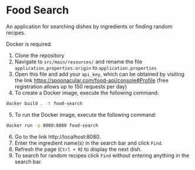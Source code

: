 # Food Search
An application for searching dishes by ingredients or finding random recipes.

Docker is required.

1. Clone the repository
2. Navigate to `src/main/resources/` and rename the file `application.properties.origin` to `application.properties`
3. Open this file and add your `api_key`, which can be obtained by visiting the link https://spoonacular.com/food-api/console#Profile (free registration allows up to 150 requests per day)
4. To create a Docker image, execute the following command:

```bash
docker build . -t food-search
```
5. To run the Docker image, execute the following command:

```bash
docker run -p 8080:8080 food-search
```
6. Go to the link http://localhost:8080.
7. Enter the ingredient name(s) in the search bar and click `Find`.
8. Refresh the page (`Ctrl + R`) to display the next dish.
9. To search for random recipes click `Find` without entering anything in the search bar.